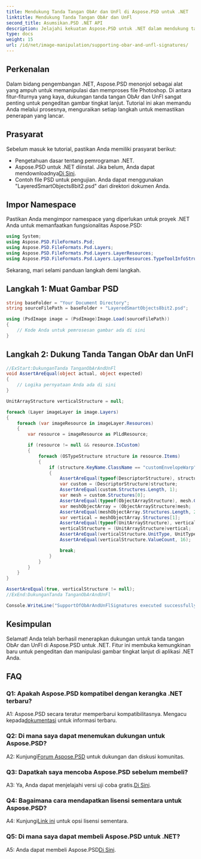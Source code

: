 ```yaml
---
title: Mendukung Tanda Tangan ObAr dan UnFl di Aspose.PSD untuk .NET
linktitle: Mendukung Tanda Tangan ObAr dan UnFl
second_title: Asumsikan.PSD .NET API
description: Jelajahi kekuatan Aspose.PSD untuk .NET dalam mendukung tanda tangan ObAr dan UnFl. Ikuti panduan langkah demi langkah kami untuk integrasi yang lancar.
type: docs
weight: 15
url: /id/net/image-manipulation/supporting-obar-and-unfl-signatures/
---
```

## Perkenalan

Dalam bidang pengembangan .NET, Aspose.PSD menonjol sebagai alat yang ampuh untuk memanipulasi dan memproses file Photoshop. Di antara fitur-fiturnya yang kaya, dukungan tanda tangan ObAr dan UnFl sangat penting untuk pengeditan gambar tingkat lanjut. Tutorial ini akan memandu Anda melalui prosesnya, menguraikan setiap langkah untuk memastikan penerapan yang lancar.

## Prasyarat

Sebelum masuk ke tutorial, pastikan Anda memiliki prasyarat berikut:

- Pengetahuan dasar tentang pemrograman .NET.
-  Aspose.PSD untuk .NET diinstal. Jika belum, Anda dapat mendownloadnya[Di Sini](https://releases.aspose.com/psd/net/).
- Contoh file PSD untuk pengujian. Anda dapat menggunakan "LayeredSmartObjects8bit2.psd" dari direktori dokumen Anda.

## Impor Namespace

Pastikan Anda mengimpor namespace yang diperlukan untuk proyek .NET Anda untuk memanfaatkan fungsionalitas Aspose.PSD:

```csharp
using System;
using Aspose.PSD.FileFormats.Psd;
using Aspose.PSD.FileFormats.Psd.Layers;
using Aspose.PSD.FileFormats.Psd.Layers.LayerResources;
using Aspose.PSD.FileFormats.Psd.Layers.LayerResources.TypeToolInfoStructures;
```

Sekarang, mari selami panduan langkah demi langkah.

## Langkah 1: Muat Gambar PSD

```csharp
string baseFolder = "Your Document Directory";
string sourceFilePath = baseFolder + "LayeredSmartObjects8bit2.psd";

using (PsdImage image = (PsdImage)Image.Load(sourceFilePath))
{
    // Kode Anda untuk pemrosesan gambar ada di sini
}
```

## Langkah 2: Dukung Tanda Tangan ObAr dan UnFl

```csharp
//ExStart:DukunganTanda TanganObArAndUnFl
void AssertAreEqual(object actual, object expected)
{
    // Logika pernyataan Anda ada di sini
}

UnitArrayStructure verticalStructure = null;

foreach (Layer imageLayer in image.Layers)
{
    foreach (var imageResource in imageLayer.Resources)
    {
        var resource = imageResource as PlLdResource;

        if (resource != null && resource.IsCustom)
        {
            foreach (OSTypeStructure structure in resource.Items)
            {
                if (structure.KeyName.ClassName == "customEnvelopeWarp")
                {
                    AssertAreEqual(typeof(DescriptorStructure), structure.GetType());
                    var custom = (DescriptorStructure)structure;
                    AssertAreEqual(custom.Structures.Length, 1);
                    var mesh = custom.Structures[0];
                    AssertAreEqual(typeof(ObjectArrayStructure), mesh.GetType());
                    var meshObjectArray = (ObjectArrayStructure)mesh;
                    AssertAreEqual(meshObjectArray.Structures.Length, 2);
                    var vertical = meshObjectArray.Structures[1];
                    AssertAreEqual(typeof(UnitArrayStructure), vertical.GetType());
                    verticalStructure = (UnitArrayStructure)vertical;
                    AssertAreEqual(verticalStructure.UnitType, UnitTypes.Pixels);
                    AssertAreEqual(verticalStructure.ValueCount, 16);

                    break;
                }
            }
        }
    }
}

AssertAreEqual(true, verticalStructure != null);
//ExEnd:DukunganTanda TanganObArAndUnFl

Console.WriteLine("SupportOfObArAndUnFlSignatures executed successfully");
```

## Kesimpulan

Selamat! Anda telah berhasil menerapkan dukungan untuk tanda tangan ObAr dan UnFl di Aspose.PSD untuk .NET. Fitur ini membuka kemungkinan baru untuk pengeditan dan manipulasi gambar tingkat lanjut di aplikasi .NET Anda.

## FAQ

### Q1: Apakah Aspose.PSD kompatibel dengan kerangka .NET terbaru?

 A1: Aspose.PSD secara teratur memperbarui kompatibilitasnya. Mengacu kepada[dokumentasi](https://reference.aspose.com/psd/net/) untuk informasi terbaru.

### Q2: Di mana saya dapat menemukan dukungan untuk Aspose.PSD?

 A2: Kunjungi[Forum Aspose.PSD](https://forum.aspose.com/c/psd/34) untuk dukungan dan diskusi komunitas.

### Q3: Dapatkah saya mencoba Aspose.PSD sebelum membeli?

 A3: Ya, Anda dapat menjelajahi versi uji coba gratis.[Di Sini](https://releases.aspose.com/).

### Q4: Bagaimana cara mendapatkan lisensi sementara untuk Aspose.PSD?

 A4: Kunjungi[Link ini](https://purchase.aspose.com/temporary-license/) untuk opsi lisensi sementara.

### Q5: Di mana saya dapat membeli Aspose.PSD untuk .NET?

 A5: Anda dapat membeli Aspose.PSD[Di Sini](https://purchase.aspose.com/buy).